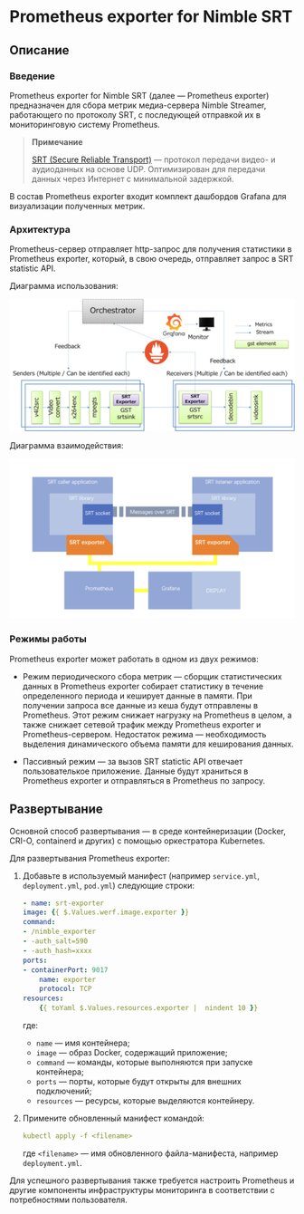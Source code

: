 # Prometheus exporter for Nimble SRT

## Описание

### Введение

Prometheus exporter for Nimble SRT (далее — Prometheus exporter) предназначен для сбора метрик медиа-сервера Nimble Streamer, работающего по протоколу SRT, с последующей отправкой их в мониторинговую систему Prometheus.

> **Примечание**
>
> [SRT (Secure Reliable Transport)](https://en.wikipedia.org/wiki/Secure_Reliable_Transport) — протокол передачи видео- и аудиоданных на основе UDP. Оптимизирован для передачи данных через Интернет с минимальной задержкой.

В состав Prometheus exporter входит комплект дашбордов Grafana для визуализации полученных метрик.

### Архитектура

Prometheus-сервер отправляет http-запрос для получения статистики в Prometheus exporter, который, в свою очередь, отправляет запрос в SRT statistic API.

Диаграмма использования:

![](resources/diagram_1.png)

Диаграмма взаимодействия:

![](resources/diagram_2.png)

### Режимы работы

Prometheus exporter может работать в одном из двух режимов:

- Режим периодического сбора метрик — сборщик статистических данных в Prometheus exporter собирает статистику в течение определенного периода и кеширует данные в памяти. При получении запроса все данные из кеша будут отправлены в Prometheus. Этот режим снижает нагрузку на Prometheus в целом, а также снижает сетевой трафик между Prometheus exporter и Prometheus-сервером. Недостаток режима — необходимость выделения динамического объема памяти для кеширования данных.

- Пассивный режим — за вызов SRT statictic API отвечает пользователькое приложение. Данные будут храниться в Prometheus exporter и отправляться в Prometheus по запросу.

## Развертывание

Основной способ развертывания — в среде контейнеризации (Docker, CRI-O, containerd и других) с помощью оркестратора Kubernetes.

Для развертывания Prometheus exporter:

1. Добавьте в используемый манифест (например `service.yml`, `deployment.yml`, `pod.yml`) следующие строки:

    ```yml
    - name: srt-exporter
    image: {{ $.Values.werf.image.exporter }}
    command:
    - /nimble_exporter
    - -auth_salt=590
    - -auth_hash=xxxx
    ports:
    - containerPort: 9017
        name: exporter
        protocol: TCP
    resources:
        {{ toYaml $.Values.resources.exporter |  nindent 10 }}
    ```

    где:

    - `name` — имя контейнера;
    - `image` — образ Docker, содержащий приложение;
    - `command` — команды, которые выполняются при запуске контейнера;
    - `ports` — порты, которые будут открыты для внешних подключений;
    - `resources` — ресурсы, которые выделяются контейнеру.

2. Примените обновленный манифест командой:

    ```yml
    kubectl apply -f <filename>
    ```

    где `<filename>` — имя обновленного файла-манифеста, например `deployment.yml`.

Для успешного развертывания также требуется настроить Prometheus и другие компоненты инфраструктуры мониторинга в соответствии с потребностями пользователя.
